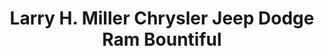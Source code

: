 ---
title: "Larry H. Miller Chrysler Jeep Dodge Ram Bountiful"
url: /west-bountiful/larry-h-miller-chrysler-jeep-dodge-ram-bountiful/
shop: car
---